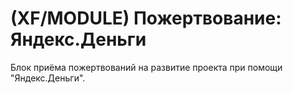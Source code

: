 # (XF/MODULE) Пожертвование: Яндекс.Деньги
Блок приёма пожертвований на развитие проекта при помощи "Яндекс.Деньги".

